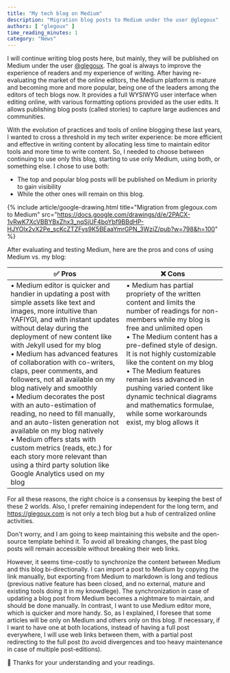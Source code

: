 ```yaml
---
title: "My tech blog on Medium"
description: "Migration blog posts to Medium under the user @glegoux"
authors: [ "glegoux" ]
time_reading_minutes: 1
category: "News"
---
```


I will continue writing blog posts here, but mainly, they will be published on Medium under the user [@glegoux](https://medium.com/@glegoux). The goal is always to improve the experience of readers and my experience of writing. After having re-evaluating the market of the online editors, the Medium platform is mature and becoming more and more popular, being one of the leaders among the editors of tech blogs now. It provides a full WYSIWYG user interface when editing online, with various formatting options provided as the user edits. It allows publishing blog posts (called stories) to capture large audiences and communities.

With the evolution of practices and tools of online blogging these last years, I wanted to cross a threshold in my tech writer experience: be more efficient and effective in writing content by allocating less time to maintain editor tools and more time to write content. So, I needed to choose between continuing to use only this blog, starting to use only Medium, using both, or something else. I chose to use both:

* The top and popular blog posts will be published on Medium in priority to gain visibility
* While the other ones will remain on this blog.

{% include article/google-drawing.html 
  title="Migration from glegoux.com to Medium" 
  src="https://docs.google.com/drawings/d/e/2PACX-1vRwK7XcVBBYBxZhx3_nqSjUF4boYbf9BBdHP-HJYOlx2vX2Pe_scKcZTZFys9K5BEaaYmrGPN_3WziZ/pub?w=798&h=100" 
%}

After evaluating and testing Medium, here are the pros and cons of using Medium vs. my blog:

<table>
  <thead>
    <tr class="text-center">
      <th>✅ Pros</th>
      <th>❌ Cons</th>
    </tr>
  </thead>
  <tr>
    <td style="vertical-align: top;">
• Medium editor is quicker and handier in updating a post with simple assets like text and images, more intuitive than YAFIYGI, and with instant updates without delay during the deployment of new content like with Jekyll used for my blog<br>
• Medium has advanced features of collaboration with co-writers, claps, peer comments, and followers, not all available on my blog natively and smoothly<br>
• Medium decorates the post with an auto-estimation of reading, no need to fill manually, and an auto-listen generation not available on my blog natively<br>
• Medium offers stats with custom metrics (reads, etc.) for each story more relevant than using a third party solution like Google Analytics used on my blog
    </td>
    <td style="vertical-align: top;">
• Medium has partial propriety of the written content and limits the number of readings for non-members while my blog is free and unlimited open<br>
• The Medium content has a pre-defined style of design. It is not highly customizable like the content on my blog<br>
• The Medium features remain less advanced in pushing varied content like dynamic technical diagrams and mathematics formulae, while some workarounds exist, my blog allows it
    </td>
  </tr>
</table>

For all these reasons, the right choice is a consensus by keeping the best of these 2 worlds. Also, I prefer remaining independent for the long term,
and <https://glegoux.com> is not only a tech blog but a hub of centralized online activities.

Don't worry, and I am going to keep maintaining this website and the open-source template behind it. To avoid all breaking changes, the past blog posts will remain accessible without breaking their web links.

However, it seems time-costly to synchronize the content between Medium and this blog bi-directionally. I can import a post to Medium by copying the link manually, but exporting from Medium to markdown is long and tedious (previous native feature has been closed, and no external, mature and existing tools doing it in my knowdlege). The synchronization in case of updating a blog post from Medium becomes a nightmare to maintain, and should be done manually. In contrast, I want to use Medium editor more, which is quicker and more handy. So, as I explained, I foresee that some articles will be only on Medium and others only on this blog. If necessary, if I want to have one at both locations, instead of having a full post everywhere, I will use web links between them, with a partial post redirecting to the full post (to avoid divergences and too heavy maintenance in case of multiple post-editions).

🙏 Thanks for your understanding and your readings.

<div style="height: 200px"></div>
